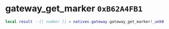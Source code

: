 # gateway_get_marker `0xB62A4FB1`

```lua
local result --[[ number ]] = natives.gateway.gateway_get_marker(_unk0 --[[ number ]])
```